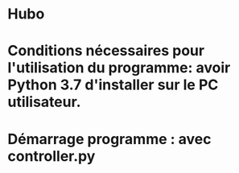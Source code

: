 # Hubo
# Conditions nécessaires pour l'utilisation du programme: avoir Python 3.7 d'installer sur le PC utilisateur.
# Démarrage programme : avec controller.py
